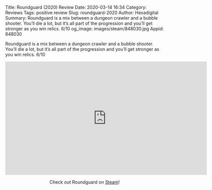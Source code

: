 Title: Roundguard (2020) Review
Date: 2020-03-14 16:34
Category: Reviews
Tags: positive review
Slug: roundguard-2020
Author: Hexadigital
Summary: Roundguard is a mix between a dungeon crawler and a bubble shooter. You’ll die a lot, but it’s all part of the progression and you’ll get stronger as you win relics. 6/10
og_image: images/steam/848030.jpg
Appid: 848030

Roundguard is a mix between a dungeon crawler and a bubble shooter. You’ll die a lot, but it’s all part of the progression and you’ll get stronger as you win relics. 6/10

<center><iframe src="https://www.youtube.com/embed/Zyz83flfjvQ?feature=oembed" allow="accelerometer; autoplay; encrypted-media; gyroscope; picture-in-picture" width="640" height="360" frameborder="0"></iframe>

Check out Roundguard on [Steam](https://store.steampowered.com/app/848030/?curator_clanid=34633900)!</center>

